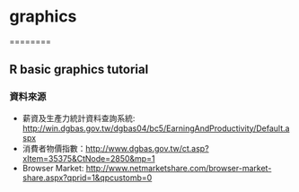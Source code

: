 # graphics
========

## R basic graphics tutorial

### 資料來源

- 薪資及生產力統計資料查詢系統: http://win.dgbas.gov.tw/dgbas04/bc5/EarningAndProductivity/Default.aspx
- 消費者物價指數：http://www.dgbas.gov.tw/ct.asp?xItem=35375&CtNode=2850&mp=1
- Browser Market: http://www.netmarketshare.com/browser-market-share.aspx?qprid=1&qpcustomb=0
